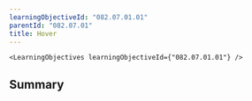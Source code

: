 ```yaml
---
learningObjectiveId: "082.07.01.01"
parentId: "082.07.01"
title: Hover
---
```


```tsx eval
<LearningObjectives learningObjectiveId={"082.07.01.01"} />
```

## Summary
